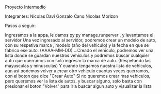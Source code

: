Proyecto Intermedio

Integrantes:
Nicolas Davi
Gonzalo Cano
Nicolas Morizon

Pasos a seguir:

Ingresamos a la appa, le damos py py manage.runserver , y levantamos el servidor
Una vez ingresado al servidor, podremos crear un modelo de auto, con su respetiva marca , modelo (año del vehiculo) y la fecha en que se fabrico ese auto. (AAAA-MM-DD)
...Creado el vehiculo, podremos ver una lista donde se guardan nuestros vehiculos y podremos buscar cualquier auto que querramos con solo ingresar la marca de auto. (Respetando las mayusculas y minusculas)
Y cuando tengamos nuestra lista de vehiculos, aun asi podemos volver a crear otro vehiculo cuantas veces querramos, con el boton que dice "Crear Auto"
Si no queremos crear mas vehiculos, pero queremos ver la lista de autos, y buscar alguno, solo basta con presionar el boton "Volver" para ir a buscar algun auto y visualizar la lista
